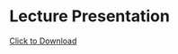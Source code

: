 # Lecture Presentation

<a href="https://teams.microsoft.com/l/file/0E9296BF-3116-4375-9F79-FE5951B27338?tenantId=d684e4cd-491a-4577-bf33-546478d72e3c&fileType=pptx&objectUrl=https%3A%2F%2Fssu.sharepoint.com%2Fsites%2FGraduateandProfessionalDevelopmentCNP500September2020%2FShared%20Documents%2FPractical%2Flecture_presentation.pptx&baseUrl=https%3A%2F%2Fssu.sharepoint.com%2Fsites%2FGraduateandProfessionalDevelopmentCNP500September2020&serviceName=teams&threadId=19:d9f95d5ae8e3451f86306c7487a42f82@thread.tacv2&groupId=68b4012e-c57e-4191-9c4f-50fb5bdd988b" download>Click to Download</a>
